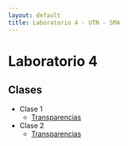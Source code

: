 ```yaml
---
layout: default
title: Laboratorio 4 - UTN - SMA
---
```


# Laboratorio 4

## Clases
* Clase 1
  * [Transparencias](material/Clase01.pdf)
* Clase 2
  * [Transparencias](material/Clase02.pdf)

